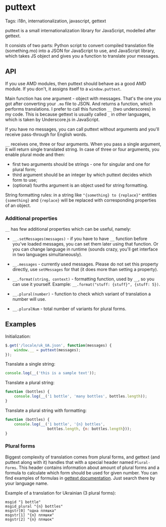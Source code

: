 # puttext

Tags: i18n, internationalization, javascript, gettext

puttext is a small internationalization library for JavaScript, modelled after
gettext.

It consists of two parts: Python script to convert compiled translation file
(something.mo) into a JSON for JavaScript to use, and JavaScript library, which
takes JS object and gives you a function to translate your messages.


## API

If you use AMD modules, then puttext should behave as a good AMD module. If you
don't, it assigns itself to a `window.puttext`.

Main function has one argument - object with messages. That's the one you got
after converting your `.mo` file to JSON. And returns a function, which performs
translations. I prefer to call this function `__` (two underscores) in my
code. This is because gettext is usually called `_` in other languages, which is
taken by Underscore.js in JavaScript.

If you have no messages, you can call puttext without arguments and you'll
receive pass-through for English words.

`__` receives one, three or four arguments. When you pass a single argument, it
will return single translated string. In case of three or four arguments, you
enable plural mode and then:

- first two arguments should be strings - one for singular and one for plural
  form;
- third argument should be an integer by which puttext decides which form to
  use;
- (optional) fourths argument is an object used for string formatting.

String formatting rules: in a string like `"{something} to {replace}"` entities
`{something}` and `{replace}` will be replaced with corresponding properties of
an object.

### Additional properties

`__` has few additional properties which can be useful, namely:

- `__.setMessages(messages)` - if you have to have `__` function before you've
  loaded messages, you can set them later using that function. Or you can change
  language in runtime (sounds crazy, you'll get interface in two languages
  simultaneously).

- `__.messages` - currently used messages. Please do not set this property
  directly, use `setMessages` for that (it does more than setting a property).

- `__.format(string, context)` - formatting function, used by `__`, so you can
  use it yourself. Example: `__.format("stuff: {stuff}", {stuff: 5})`.

- `__.plural(number)` - function to check which variant of translation a number
  will use.

- `__.pluralNum` - total number of variants for plural forms.

## Examples

Initialization:

```javascript
$.get('/locale/uk_UA.json', function(messages) {
    window.__ = puttext(messages);
});
```

Translate a single string:

```javascript
console.log(__('this is a sample text'));
```

Translate a plural string:

```javascript
function (bottles) {
    console.log(__('1 bottle', 'many bottles', bottles.length));
}
```

Translate a plural string with formatting:

```javascript
function (bottles) {
    console.log(__('1 bottle', '{n} bottles',
                   bottles.length, {n: bottles.length}));
}
```

### Plural forms

Biggest complexity of translation comes from plural forms, and gettext (and
puttext along with it) handles that with a special header named
`Plural-Forms`. This header contains information about amount of plural forms
and a formula to calculate which form should be used for given number. You can
find examples of formulas in
[gettext documentation](http://www.gnu.org/software/gettext/manual/html_node/Plural-forms.html).
Just search there by your language name.

Example of a translation for Ukrainian (3 plural forms):

```
msgid "1 bottle"
msgid_plural "{n} bottles"
msgstr[0] "одна пляшка"
msgstr[1] "{n} пляшки"
msgstr[2] "{n} пляшок"
```
